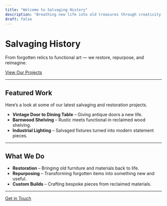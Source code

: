 ```yaml
---
title: "Welcome to Salvaging History"
description: "Breathing new life into old treasures through creativity and craftsmanship."
draft: false
---
```


<!-- Hero Section -->
<div class="text-center py-16">
  <h1 class="text-4xl font-bold mb-4">Salvaging History</h1>
  <p class="text-lg text-gray-600 mb-8">
    From forgotten relics to functional art — we restore, repurpose, and reimagine.
  </p>
  <a href="/projects" class="px-6 py-3 bg-blue-600 text-white rounded-lg hover:bg-blue-700 transition">
    View Our Projects
  </a>
</div>

---

## Featured Work

Here’s a look at some of our latest salvaging and restoration projects.

- **Vintage Door to Dining Table** – Giving antique doors a new life.
- **Barnwood Shelving** – Rustic meets functional in reclaimed wood shelving.
- **Industrial Lighting** – Salvaged fixtures turned into modern statement pieces.

---

## What We Do

- **Restoration** – Bringing old furniture and materials back to life.
- **Repurposing** – Transforming forgotten items into something new and useful.
- **Custom Builds** – Crafting bespoke pieces from reclaimed materials.

---

<div class="text-center mt-12">
  <a href="/contact" class="px-6 py-3 bg-green-600 text-white rounded-lg hover:bg-green-700 transition">
    Get in Touch
  </a>
</div>
